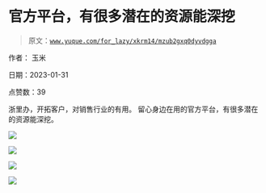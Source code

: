 # 官方平台，有很多潜在的资源能深挖

> 原文：[`www.yuque.com/for_lazy/xkrm14/mzub2gxq0dyvdgga`](https://www.yuque.com/for_lazy/xkrm14/mzub2gxq0dyvdgga)



作者： 玉米 

日期：2023-01-31 

点赞数：39 

浙里办，开拓客户，对销售行业的有用。 留心身边在用的官方平台，有很多潜在的资源能深挖。 

![](img/06b2a76084f220e5509c664ec6140ab4.png)  

![](img/34fbb536270f520e6fccc69cbcd91883.png)  

![](img/8e18d9a941b5a42a670e87f365e55b51.png)  

![](img/c209edb5c8f2f555c3dbb495be3be82e.png)  

